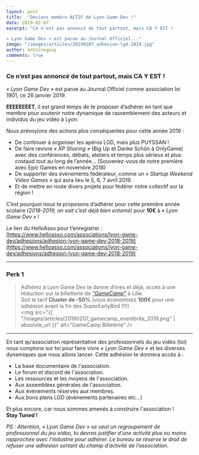 ```yaml
---
layout: post
title:  "Deviens membre ACTIF de Lyon Game Dev !"
date: 2019-02-07
excerpt: "Ce n’est pas annoncé de tout partout, mais CA Y EST !

« Lyon Game Dev » est parue au Journal Officiel..."
image: "/images/articles/20190207_adhesion-lgd-2019.jpg"
author: antoinegouy
comments: true 
---
```


### Ce n’est pas annoncé de tout partout, mais CA Y EST !

*« Lyon Game Dev »* est parue au Journal Officiel comme association loi 1901, ce 26 janvier 2019.

**EEEEEEEET**, il est grand temps de te proposer d’adhérer en tant que membre pour soutenir notre dynamique de rassemblement des acteurs et individus du jeu vidéo à Lyon.

Nous prévoyions des actions plus conséquentes pour cette année 2019 :
* De continuer à organiser les apéros LGD, mais plus PUYSSAN !
* De faire revivre *« XP Sharing »* (Big Up et Danke Schön à OnlyGame) avec des conférences, débats, ateliers et temps plus sérieux et plus costaud tout au long de l’année… (Souvenez-vous de notre première avec Epic Games en novembre 2018)
* De supporter des évènements fédérateur, comme un *« Startup Weekend Video Games »* qui aura lieu le 5, 6, 7 avril 2019.
* Et de mettre en route divers projets pour fédérer notre collectif sur la région !

C’est pourquoi nous te proposons d’adhérer pour cette première année scolaire *(2018-2019, on sait c’est déjà bien entamé)* pour **10€** à *« Lyon Game Dev »* ! 

Le lien du HelloAsso pour t’enregistrer : [https://www.helloasso.com/associations/lyon-game-dev/adhesions/adhesion-lyon-game-dev-2018-2019](https://www.helloasso.com/associations/lyon-game-dev/adhesions/adhesion-lyon-game-dev-2018-2019)

---

### Perk 1

>Adhérez à Lyon Game Dev te donne d’ores et déjà, accès à une réduction sur la billetterie de [*"GameCamp"*](http://gamecamp.fr/) à Lille.  
Soit le tarif **Cluster de -50%** (vous économisez **100€** pour une adhésion avant la fin des SuperEarlyBird !!!!)  
<span class="image fit"><img src="{{ "/images/articles/20190207_gamecamp_eventbrite_2019.png" | absolute_url }}" alt="GameCamp Billeterie" /></span> 
---

En tant qu’association représentative des professionnels du jeu vidéo (toi) nous comptons sur toi pour faire vivre *« Lyon Game Dev »* et les diverses dynamiques que nous allons lancer. Cette adhésion te donnera accès à :

* La base documentaire de l'association.
* Le forum et discord de l'association.
* Les ressources et les moyens de l'association.
* Aux assemblées générales de l'association.
* Aux évènements réservés aux membres.
* Aux bons plans LGD (évènements partenaires etc...)

Et plus encore, car nous sommes amenés à construire l'association !  
**Stay Tuned !**

*PS : Attention, « Lyon Game Dev » se veut un regroupement de professionnel du jeu vidéo, tu devras justifier d’une activité plus ou moins rapprochée avec l’industrie pour adhérer. Le bureau se réserve le droit de refuser une adhésion sortant du champ d’activité de l’association.*

